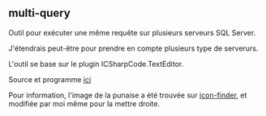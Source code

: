 ## multi-query

Outil pour exécuter une même requête sur plusieurs serveurs SQL Server.

J'étendrais peut-être pour prendre en compte plusieurs type de serverurs.

L'outil se base sur le plugin ICSharpCode.TextEditor.

Source et programme [ici](http://www.icsharpcode.net/OpenSource/SD/)

Pour information, l'image de la punaise a été trouvée sur [icon-finder](https://www.iconfinder.com/icons/16409/pin_icon#size=16), et modifiée par moi même pour la mettre droite.
